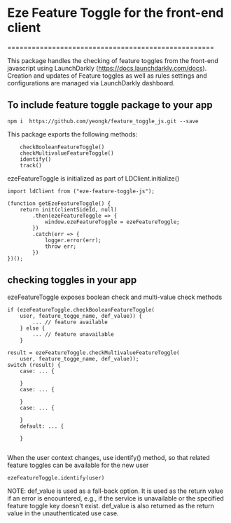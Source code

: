 # Eze Feature Toggle for the front-end client
===================================================

This package handles the checking of feature toggles from the front-end javascript using LaunchDarkly (https://docs.launchdarkly.com/docs). Creation and updates of Feature toggles as well as rules settings and configurations are managed via LaunchDarkly dashboard. 





## To include feature toggle package to your app


```
npm i  https://github.com/yeongk/feature_toggle_js.git --save
```


This package exports the following methods:

```
    checkBooleanFeatureToggle()
    checkMultivalueFeatureToggle()
    identify()
    track()

```


ezeFeatureToggle is initialized as part of LDClient.initialize()
```
import ldClient from ("eze-feature-toggle-js");

(function getEzeFeatureToggle() {
    return init(clientSideId, null)
        .then(ezeFeatureToggle => {
            window.ezeFeatureToggle = ezeFeatureToggle;
        })
        .catch(err => {
            logger.error(err);
            throw err;
        })
})();
```

## checking toggles in your app

ezeFeatureToggle exposes boolean check and multi-value check methods
```
if (ezeFeatureToggle.checkBooleanFeatureToggle(
    user, feature_togge_name, def_value)) {
        ... // feature available
    } else {
        ... // feature unavailable
    }
        
result = ezeFeatureToggle.checkMultivalueFeatureToggle(
    user, feature_togge_name, def_value));
switch (result) {
    case: ... {
        
    }
    case: ... {
        
    }
    case: ... {
        
    }
    default: ... {
        
    }
        

```

When the user context changes, use identify() method, so that related feature toggles can be available for the new user

```
ezeFeatureToggle.identify(user)
```


NOTE: def_value is used as a fall-back option. It is used as the return value if an error is encountered, e.g., if the service is unavailable or the specified feature toggle key doesn't exist. def_value is also returned as the return value in the unauthenticated use case.

            





